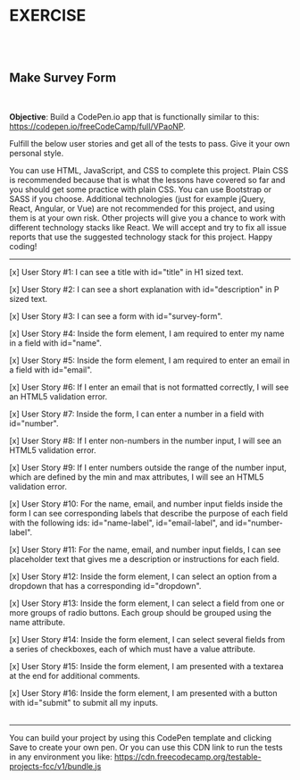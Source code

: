 # EXERCISE

<br><br>

## Make Survey Form

<br>

**Objective**: Build a CodePen.io app that is functionally similar to this: https://codepen.io/freeCodeCamp/full/VPaoNP.

Fulfill the below user stories and get all of the tests to pass. Give it your own personal style.
<br>

You can use HTML, JavaScript, and CSS to complete this project. Plain CSS is recommended because that is what the lessons have covered so far and you should get some practice with plain CSS. You can use Bootstrap or SASS if you choose. Additional technologies (just for example jQuery, React, Angular, or Vue) are not recommended for this project, and using them is at your own risk. Other projects will give you a chance to work with different technology stacks like React. We will accept and try to fix all issue reports that use the suggested technology stack for this project. Happy coding!
<br>

---

[x] User Story #1: I can see a title with id="title" in H1 sized text.

[x] User Story #2: I can see a short explanation with id="description" in P sized text.

[x] User Story #3: I can see a form with id="survey-form".

[x] User Story #4: Inside the form element, I am required to enter my name in a field with id="name".

[x] User Story #5: Inside the form element, I am required to enter an email in a field with id="email".

[x] User Story #6: If I enter an email that is not formatted correctly, I will see an HTML5 validation error.

[x] User Story #7: Inside the form, I can enter a number in a field with id="number".

[x] User Story #8: If I enter non-numbers in the number input, I will see an HTML5 validation error.

[x] User Story #9: If I enter numbers outside the range of the number input, which are defined by the min and max attributes, I will see an HTML5 validation error.

[x] User Story #10: For the name, email, and number input fields inside the form I can see corresponding labels that describe the purpose of each field with the following ids: id="name-label", id="email-label", and id="number-label".

[x] User Story #11: For the name, email, and number input fields, I can see placeholder text that gives me a description or instructions for each field.

[x] User Story #12: Inside the form element, I can select an option from a dropdown that has a corresponding id="dropdown".

[x] User Story #13: Inside the form element, I can select a field from one or more groups of radio buttons. Each group should be grouped using the name attribute.

[x] User Story #14: Inside the form element, I can select several fields from a series of checkboxes, each of which must have a value attribute.

[x] User Story #15: Inside the form element, I am presented with a textarea at the end for additional comments.

[x] User Story #16: Inside the form element, I am presented with a button with id="submit" to submit all my inputs.
<br>
<br>

---

You can build your project by using this CodePen template and clicking Save to create your own pen. Or you can use this CDN link to run the tests in any environment you like: https://cdn.freecodecamp.org/testable-projects-fcc/v1/bundle.js
